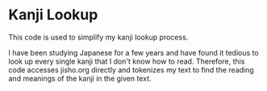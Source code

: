 # Kanji Lookup

This code is used to simplify my kanji lookup process. 

I have been studying Japanese for a few years and have found it tedious to look up every single kanji that I don't know how to read. Therefore, this code accesses jisho.org directly and tokenizes my text to find the reading and meanings of the kanji in the given text. 
